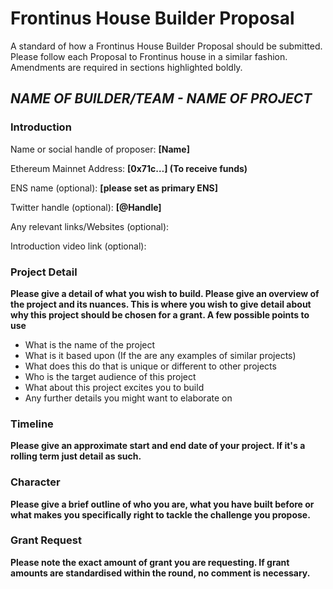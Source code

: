 # Frontinus House Builder Proposal
A standard of how a Frontinus House Builder Proposal should be submitted. Please follow each Proposal to Frontinus house in a similar fashion. Amendments are required in sections highlighted boldly.
## ***NAME OF BUILDER/TEAM - NAME OF PROJECT***

### Introduction
Name or social handle of proposer: **[Name]**

Ethereum Mainnet Address: **[0x71c…] (To receive funds)**

ENS name (optional): **[please set as primary ENS]**

Twitter handle (optional): **[@Handle]**

Any relevant links/Websites (optional):

Introduction video link (optional):

### Project Detail
**Please give a detail of what you wish to build. Please give an overview of the project and its nuances. This is where you wish to give detail about why this project should be chosen for a grant. A few possible points to use**

-  What is the name of the project
-  What is it based upon (If the are any examples of similar projects)
-  What does this do that is unique or different to other projects
-  Who is the target audience of this project
-  What about this project excites you to build
-  Any further details you might want to elaborate on

### Timeline
**Please give an approximate start and end date of your project. If it's a rolling term just detail as such.**

### Character
**Please give a brief outline of who you are, what you have built before or what makes you specifically right to tackle the challenge you propose.**

### Grant Request
**Please note the exact amount of grant you are requesting. If grant amounts are standardised within the round, no comment is necessary.**
